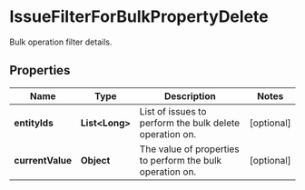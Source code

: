 

# IssueFilterForBulkPropertyDelete

Bulk operation filter details.
## Properties

Name | Type | Description | Notes
------------ | ------------- | ------------- | -------------
**entityIds** | **List&lt;Long&gt;** | List of issues to perform the bulk delete operation on. |  [optional]
**currentValue** | **Object** | The value of properties to perform the bulk operation on. |  [optional]



